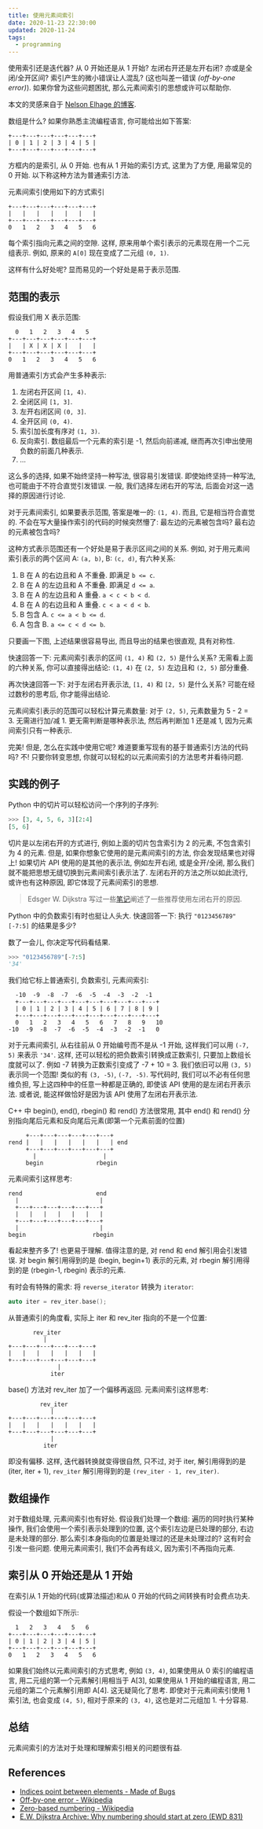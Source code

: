 ```yaml
---
title: 使用元素间索引
date: 2020-11-23 22:30:00
updated: 2020-11-24
tags:
  - programming
---
```


使用索引还是迭代器? 从 0 开始还是从 1 开始? 左闭右开还是左开右闭? 亦或是全闭/全开区间? 索引产生的微小错误让人混乱? (这也叫差一错误 _(off-by-one error)_). 如果你曾为这些问题困扰, 那么元素间索引的思想或许可以帮助你.

<!--more-->

本文的灵感来自于 [Nelson Elhage 的博客](https://blog.nelhage.com/2015/08/indices-point-between-elements/).

数组是什么? 如果你熟悉主流编程语言, 你可能给出如下答案:

```plaintext
+---+---+---+---+---+---+
| 0 | 1 | 2 | 3 | 4 | 5 |
+---+---+---+---+---+---+
```

方框内的是索引, 从 0 开始. 也有从 1 开始的索引方式, 这里为了方便, 用最常见的 0 开始. 以下称这种方法为普通索引方法.

元素间索引使用如下的方式索引

```plaintext
+---+---+---+---+---+---+
|   |   |   |   |   |   |
+---+---+---+---+---+---+
0   1   2   3   4   5   6
```

每个索引指向元素之间的空隙. 这样, 原来用单个索引表示的元素现在用一个二元组表示. 例如, 原来的 `A[0]` 现在变成了二元组 `(0, 1)`.

这样有什么好处呢? 显而易见的一个好处是易于表示范围.

## 范围的表示

假设我们用 X 表示范围:

```plaintext
  0   1   2   3   4   5
+---+---+---+---+---+---+
|   | X | X | X |   |   |
+---+---+---+---+---+---+
0   1   2   3   4   5   6
```

用普通索引方式会产生多种表示:

1. 左闭右开区间 `[1, 4)`.
2. 全闭区间 `[1, 3]`.
3. 左开右闭区间 `(0, 3]`.
4. 全开区间 `(0, 4)`.
5. 索引加长度有序对 `(1, 3)`.
6. 反向索引. 数组最后一个元素的索引是 -1, 然后向前递减, 继而再次引申出使用负数的前面几种表示.
7. ...

这么多的选择, 如果不始终坚持一种写法, 很容易引发错误. 即使始终坚持一种写法, 也可能由于不符合直觉引发错误. 一般, 我们选择左闭右开的写法, 后面会对这一选择的原因进行讨论.

对于元素间索引, 如果要表示范围, 答案是唯一的: `(1, 4)`. 而且, 它是相当符合直觉的. 不会在写大量操作索引的代码的时候突然懵了: 最左边的元素被包含吗? 最右边的元素被包含吗?

这种方式表示范围还有一个好处是易于表示区间之间的关系. 例如, 对于用元素间索引表示的两个区间 A: `(a, b)`, B: `(c, d)`, 有六种关系:

1. B 在 A 的右边且和 A 不重叠. 即满足 `b <= c`.
2. B 在 A 的左边且和 A 不重叠. 即满足 `d <= a`.
3. B 在 A 的左边且和 A 重叠. `a < c < b < d`.
4. B 在 A 的右边且和 A 重叠. `c < a < d < b`.
5. B 包含 A. `c <= a < b <= d`.
6. A 包含 B. `a <= c < d <= b`.

只要画一下图, 上述结果很容易导出, 而且导出的结果也很直观, 具有对称性.

快速回答一下: 元素间索引表示的区间 `(1, 4)` 和 `(2, 5)` 是什么关系? 无需看上面的六种关系, 你可以直接得出结论: `(1, 4)` 在 `(2, 5)` 左边且和 `(2, 5)` 部分重叠.

再次快速回答一下: 对于左闭右开表示法, `[1, 4)` 和 `[2, 5)` 是什么关系? 可能在经过数秒的思考后, 你才能得出结论.

元素间索引表示的范围可以轻松计算元素数量: 对于 `(2, 5)`, 元素数量为 5 - 2 = 3. 无需进行加/减 1.
更无需判断是哪种表示法, 然后再判断加 1 还是减 1, 因为元素间索引只有一种表示.

完美! 但是, 怎么在实践中使用它呢? 难道要重写现有的基于普通索引方法的代码吗? 不! 只要你转变思想, 你就可以轻松的以元素间索引的方法思考并看待问题.

## 实践的例子

Python 中的切片可以轻松访问一个序列的子序列:

```python
>>> [3, 4, 5, 6, 3][2:4]
[5, 6]
```

切片是以左闭右开的方式进行, 例如上面的切片包含索引为 2 的元素, 不包含索引为 4 的元素. 但是, 如果你想象它使用的是元素间索引的方法, 你会发现结果也对得上! 如果切片 API 使用的是其他的表示法, 例如左开右闭, 或是全开/全闭, 那么我们就不能把思想无缝切换到元素间索引表示法了. 左闭右开的方法之所以如此流行, 或许也有这种原因, 即它体现了元素间索引的思想.

> Edsger W. Dijkstra 写过一些[笔记](https://www.cs.utexas.edu/users/EWD/transcriptions/EWD08xx/EWD831.html)阐述了一些推荐使用左闭右开的原因.

Python 中的负数索引有时也挺让人头大. 快速回答一下: 执行 `"0123456789"[-7:5]` 的结果是多少?

数了一会儿, 你决定写代码看结果.

```python
>>> "0123456789"[-7:5]
'34'
```

我们给它标上普通索引, 负数索引, 元素间索引:

```plaintext
  -10  -9  -8  -7  -6  -5  -4  -3  -2  -1
  +---+---+---+---+---+---+---+---+---+---+
  | 0 | 1 | 2 | 3 | 4 | 5 | 6 | 7 | 8 | 9 |
  +---+---+---+---+---+---+---+---+---+---+
  0   1   2   3   4   5   6   7   8   9   10
-10  -9  -8  -7  -6  -5  -4  -3  -2  -1   0
```

对于元素间索引, 从右往前从 0 开始编号而不是从 -1 开始, 这样我们可以用 `(-7, 5)` 来表示 `'34'`. 这样, 还可以轻松的把负数索引转换成正数索引, 只要加上数组长度就可以了. 例如 -7 转换为正数索引变成了 -7 + 10 = 3. 我们依旧可以用 `(3, 5)` 表示同一个范围! 类似的有 `(3, -5)`, `(-7, -5)`. 写代码时, 我们可以不必有任何思维负担, 写上这四种中的任意一种都是正确的, 即使该 API 使用的是左闭右开表示法. 或者说, 能这样做恰好是因为该 API 使用了左闭右开表示法.

C++ 中 begin(), end(), rbegin() 和 rend() 方法很常用, 其中 end() 和 rend() 分别指向尾后元素和反向尾后元素(即第一个元素前面的位置)

```plaintext
     +---+---+---+---+---+---+
rend |   |   |   |   |   |   | end
     +---+---+---+---+---+---+
       |                   |
     begin               rbegin
```

元素间索引这样思考:

```plaintext
rend                     end
  |                       |
  +---+---+---+---+---+---+
  |   |   |   |   |   |   |
  +---+---+---+---+---+---+
  |                       |
begin                   rbegin
```

看起来整齐多了! 也更易于理解. 值得注意的是, 对 rend 和 end 解引用会引发错误. 对 begin 解引用得到的是 (begin, begin+1) 表示的元素, 对 rbegin 解引用得到的是 (rbegin-1, rbegin) 表示的元素.

有时会有特殊的需求: 将 `reverse_iterator` 转换为 `iterator`:

```c++
auto iter = rev_iter.base();
```

从普通索引的角度看, 实际上 iter 和 rev_iter 指向的不是一个位置:

```plaintext
       rev_iter
          |
+---+---+---+---+---+---+
|   |   |   |   |   |   |
+---+---+---+---+---+---+
              |
            iter
```

base() 方法对 rev_iter 加了一个偏移再返回. 元素间索引这样思考:

```plaintext
         rev_iter
            |
+---+---+---+---+---+---+
|   |   |   |   |   |   |
+---+---+---+---+---+---+
            |
          iter
```

即没有偏移. 这样, 迭代器转换就变得很自然, 只不过, 对于 iter, 解引用得到的是 (iter, iter + 1), `rev_iter` 解引用得到的是 `(rev_iter - 1, rev_iter)`.

## 数组操作

对于数组处理, 元素间索引也有好处. 假设我们处理一个数组: 遍历的同时执行某种操作, 我们会使用一个索引表示处理到的位置, 这个索引左边是已处理的部分, 右边是未处理的部分. 那么索引本身指向的位置是处理过的还是未处理过的? 这有时会引发一些问题. 使用元素间索引, 我们不会再有歧义, 因为索引不再指向元素.

## 索引从 0 开始还是从 1 开始

在索引从 1 开始的代码(或算法描述)和从 0 开始的代码之间转换有时会费点功夫.

假设一个数组如下所示:

```plaintext
  1   2   3   4   5   6
+---+---+---+---+---+---+
| 0 | 1 | 2 | 3 | 4 | 5 |
+---+---+---+---+---+---+
0   1   2   3   4   5   6
```

如果我们始终以元素间索引的方式思考, 例如 `(3, 4)`, 如果使用从 0 索引的编程语言, 用二元组的第一个元素解引用相当于 A[3], 如果使用从 1 开始的编程语言, 用二元组的第二个元素解引用即 A[4]. 这无疑简化了思考. 即使对于元素间索引使用 1 索引法, 也会变成 `(4, 5)`, 相对于原来的 `(3, 4)`, 这也是对二元组加 1. 十分容易.

## 总结

元素间索引的方法对于处理和理解索引相关的问题很有益.

## References

- [Indices point between elements - Made of Bugs](https://blog.nelhage.com/2015/08/indices-point-between-elements/)
- [Off-by-one error - Wikipedia](https://en.wikipedia.org/wiki/Off-by-one_error)
- [Zero-based numbering - Wikipedia](https://en.wikipedia.org/wiki/Zero-based_numbering)
- [E.W. Dijkstra Archive: Why numbering should start at zero (EWD 831)](https://www.cs.utexas.edu/users/EWD/transcriptions/EWD08xx/EWD831.html)
